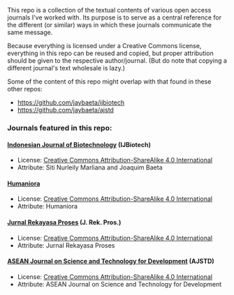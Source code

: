 This repo is a collection of the textual contents of various open access journals I've worked with. Its purpose is to serve as a central reference for the different (or similar) ways in which these journals communicate the same message. 

Because everything is licensed under a Creative Commons license, everything in this repo can be reused and copied, but proper attribution should be given to the respective author/journal. (But do note that copying a different journal's text wholesale is lazy.)

Some of the content of this repo might overlap with that found in these other repos:

- https://github.com/jaybaeta/ijbiotech
- https://github.com/jaybaeta/ajstd

### Journals featured in this repo:

#### [Indonesian Journal of Biotechnology](https://jurnal.ugm.ac.id/ijbiotech) (IJBiotech)
- License: [Creative Commons Attribution-ShareAlike 4.0 International](https://creativecommons.org/licenses/by-sa/4.0/)
- Attribute: Siti Nurleily Marliana and Joaquim Baeta

#### [Humaniora](https://jurnal.ugm.ac.id/jurnal-humaniora)
- License: [Creative Commons Attribution-ShareAlike 4.0 International](https://creativecommons.org/licenses/by-sa/4.0/)
- Attribute: Humaniora

#### [Jurnal Rekayasa Proses](https://jurnal.ugm.ac.id/jrekpros) (J. Rek. Pros.)
- License: [Creative Commons Attribution-ShareAlike 4.0 International](https://creativecommons.org/licenses/by-sa/4.0/)
- Attribute: Jurnal Rekayasa Proses

#### [ASEAN Journal on Science and Technology for Development](http://ajstd.org) (AJSTD)
- License: [Creative Commons Attribution-ShareAlike 4.0 International](https://creativecommons.org/licenses/by-sa/4.0/)
- Attribute: ASEAN Journal on Science and Technology for Development

